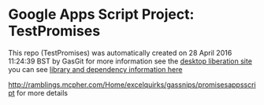 # Google Apps Script Project: TestPromises
This repo (TestPromises) was automatically created on 28 April 2016 11:24:39 BST by GasGit
for more information see the [desktop liberation site](http://ramblings.mcpher.com/Home/excelquirks/drivesdk/gettinggithubready "desktop liberation")
you can see [library and dependency information here](dependencies.md)

http://ramblings.mcpher.com/Home/excelquirks/gassnips/promisesappsscript for more details
